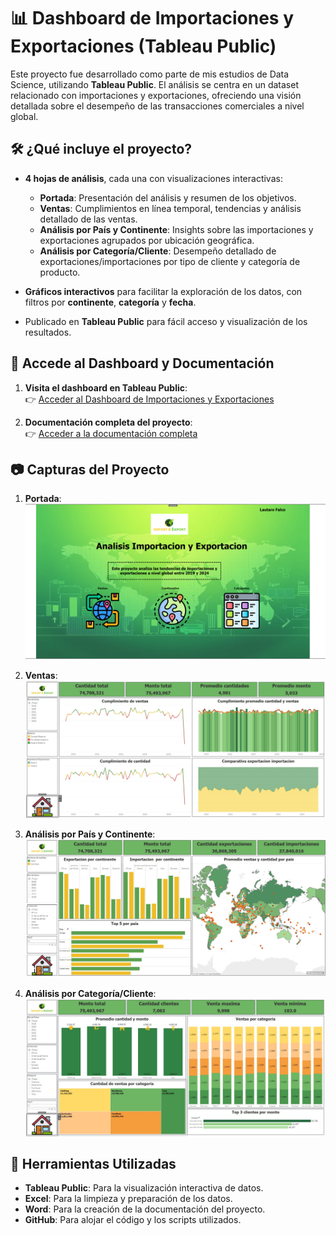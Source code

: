# 📊 **Dashboard de Importaciones y Exportaciones (Tableau Public)**

Este proyecto fue desarrollado como parte de mis estudios de Data Science, utilizando **Tableau Public**. El análisis se centra en un dataset relacionado con importaciones y exportaciones, ofreciendo una visión detallada sobre el desempeño de las transacciones comerciales a nivel global.

## 🛠️ **¿Qué incluye el proyecto?**

- **4 hojas de análisis**, cada una con visualizaciones interactivas:
  - **Portada**: Presentación del análisis y resumen de los objetivos.
  - **Ventas**: Cumplimientos en línea temporal, tendencias y análisis detallado de las ventas.
  - **Análisis por País y Continente**: Insights sobre las importaciones y exportaciones agrupados por ubicación geográfica.
  - **Análisis por Categoría/Cliente**: Desempeño detallado de exportaciones/importaciones por tipo de cliente y categoría de producto.
  
- **Gráficos interactivos** para facilitar la exploración de los datos, con filtros por **continente**, **categoría** y **fecha**.
- Publicado en **Tableau Public** para fácil acceso y visualización de los resultados.

## 📂 **Accede al Dashboard y Documentación**

1. **Visita el dashboard en Tableau Public**:  
   👉 [Acceder al Dashboard de Importaciones y Exportaciones](https://public.tableau.com/app/profile/lautaro.falco/viz/PFTableauLautaroFalco/Portada)

2. **Documentación completa del proyecto**:  
   👉 [Acceder a la documentación completa](https://github.com/Lautaro-Falco/Portfolio-Data-Analytics/blob/main/Proyecto-Tableau-CoderHouse/Documentacion%20Proyeco%20Final%20Importacion-Exportacion%20Lautaro%20Falco.docx)

## 📷 **Capturas del Proyecto**

1. **Portada**:  
   ![Portada](https://github.com/Lautaro-Falco/Portfolio-Data-Analytics/blob/main/Proyecto-Tableau-CoderHouse/Portada%20tableau.PNG)  
   

2. **Ventas**:  
   ![Ventas](https://github.com/Lautaro-Falco/Portfolio-Data-Analytics/blob/main/Proyecto-Tableau-CoderHouse/Ventas.jpg)  
   

3. **Análisis por País y Continente**:  
   ![Análisis por País y Continente](https://github.com/Lautaro-Falco/Portfolio-Data-Analytics/blob/main/Proyecto-Tableau-CoderHouse/Pais-Continente.jpg)  


4. **Análisis por Categoría/Cliente**:  
   ![Análisis por Categoría/Cliente](https://github.com/Lautaro-Falco/Portfolio-Data-Analytics/blob/main/Proyecto-Tableau-CoderHouse/Categoria-Clientes.jpg)  


## 🧠 **Herramientas Utilizadas**

- **Tableau Public**: Para la visualización interactiva de datos.
- **Excel**: Para la limpieza y preparación de los datos.
- **Word**: Para la creación de la documentación del proyecto.
- **GitHub**: Para alojar el código y los scripts utilizados.

